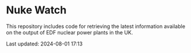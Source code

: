 # Nuke Watch

This repository includes code for retrieving the latest information available on the output of EDF nuclear power plants in the UK.

Last updated: 2024-08-01 17:13